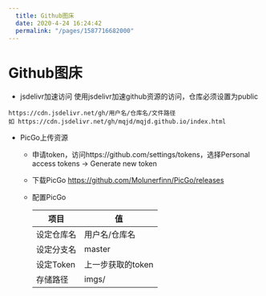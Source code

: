 ```yaml
---
  title: Github图床
  date: 2020-4-24 16:24:42
  permalink: "/pages/1587716682000"
---
```

# Github图床

- jsdelivr加速访问
使用jsdelivr加速github资源的访问，仓库必须设置为public
```
https://cdn.jsdelivr.net/gh/用户名/仓库名/文件路径
如 https://cdn.jsdelivr.net/gh/mqjd/mqjd.github.io/index.html
```

- PicGo上传资源

  - 申请token，访问https://github.com/settings/tokens，选择Personal access tokens → Generate new token
  - 下载PicGo
    https://github.com/Molunerfinn/PicGo/releases
  - 配置PicGo

    | 项目       | 值                |
    | ---------- | ----------------- |
    | 设定仓库名 | 用户名/仓库名     |
    | 设定分支名 | master            |
    | 设定Token  | 上一步获取的token |
    | 存储路径   | imgs/             |

    

